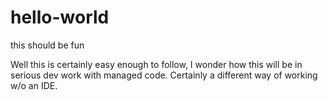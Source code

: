 # hello-world
this should be fun


Well this is certainly easy enough to follow, I wonder how this will be in serious dev work with managed code.
Certainly a different way of working w/o an IDE.
